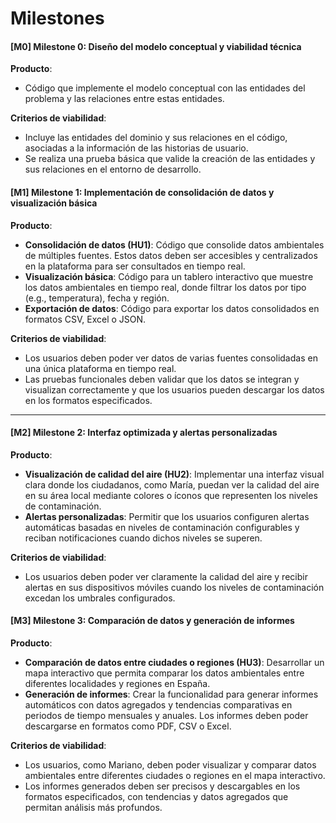 # Milestones

#### [M0] Milestone 0: **Diseño del modelo conceptual y viabilidad técnica**

**Producto**:  
- Código que implemente el modelo conceptual con las entidades del problema y las relaciones entre estas entidades.

**Criterios de viabilidad**:
- Incluye las entidades del dominio y sus relaciones en el código, asociadas a la información de las historias de usuario.
- Se realiza una prueba básica que valide la creación de las entidades y sus relaciones en el entorno de desarrollo.

#### [M1] Milestone 1: **Implementación de consolidación de datos y visualización básica**

**Producto**:
- **Consolidación de datos (HU1)**: Código que consolide datos ambientales de múltiples fuentes. Estos datos deben ser accesibles y centralizados en la plataforma para ser consultados en tiempo real.
- **Visualización básica**: Código para un tablero interactivo que muestre los datos ambientales en tiempo real, donde filtrar los datos por tipo (e.g., temperatura), fecha y región.
- **Exportación de datos**: Código para exportar los datos consolidados en formatos CSV, Excel o JSON.
  
**Criterios de viabilidad**:
- Los usuarios deben poder ver datos de varias fuentes consolidadas en una única plataforma en tiempo real.
- Las pruebas funcionales deben validar que los datos se integran y visualizan correctamente y que los usuarios pueden descargar los datos en los formatos especificados.

---

#### [M2] Milestone 2: **Interfaz optimizada y alertas personalizadas**

**Producto**:
- **Visualización de calidad del aire (HU2)**: Implementar una interfaz visual clara donde los ciudadanos, como María, puedan ver la calidad del aire en su área local mediante colores o íconos que representen los niveles de contaminación.
- **Alertas personalizadas**: Permitir que los usuarios configuren alertas automáticas basadas en niveles de contaminación configurables y reciban notificaciones cuando dichos niveles se superen.
  
**Criterios de viabilidad**:
- Los usuarios deben poder ver claramente la calidad del aire y recibir alertas en sus dispositivos móviles cuando los niveles de contaminación excedan los umbrales configurados.


#### [M3] Milestone 3: **Comparación de datos y generación de informes**

**Producto**:
- **Comparación de datos entre ciudades o regiones (HU3)**: Desarrollar un mapa interactivo que permita comparar los datos ambientales entre diferentes localidades y regiones en España.
- **Generación de informes**: Crear la funcionalidad para generar informes automáticos con datos agregados y tendencias comparativas en periodos de tiempo mensuales y anuales. Los informes deben poder descargarse en formatos como PDF, CSV o Excel.
  
**Criterios de viabilidad**:
- Los usuarios, como Mariano, deben poder visualizar y comparar datos ambientales entre diferentes ciudades o regiones en el mapa interactivo.
- Los informes generados deben ser precisos y descargables en los formatos especificados, con tendencias y datos agregados que permitan análisis más profundos.

